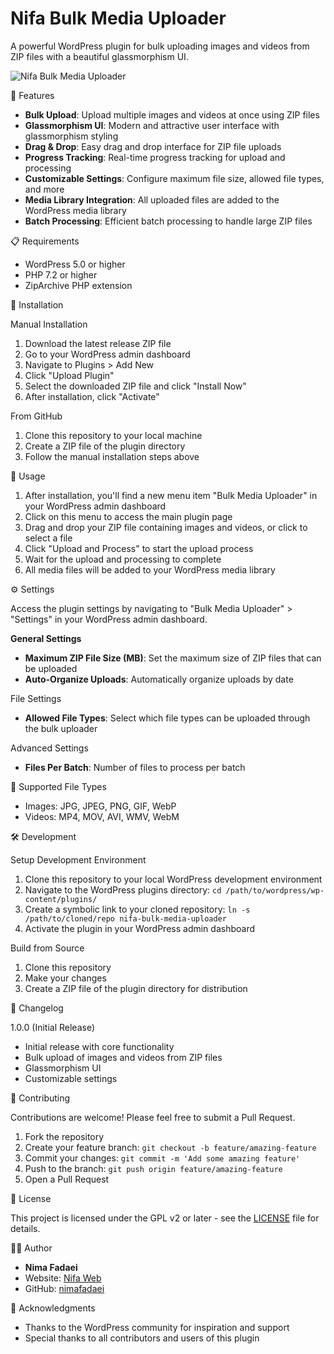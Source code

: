 # Nifa Bulk Media Uploader

A powerful WordPress plugin for bulk uploading images and videos from ZIP files with a beautiful glassmorphism UI.

![Nifa Bulk Media Uploader](https://github.com/nimafadaei/nifa-bulk-media-uploader/raw/main/assets/images/banner.png)


🚀 Features

- **Bulk Upload**: Upload multiple images and videos at once using ZIP files
- **Glassmorphism UI**: Modern and attractive user interface with glassmorphism styling
- **Drag & Drop**: Easy drag and drop interface for ZIP file uploads
- **Progress Tracking**: Real-time progress tracking for upload and processing
- **Customizable Settings**: Configure maximum file size, allowed file types, and more
- **Media Library Integration**: All uploaded files are added to the WordPress media library
- **Batch Processing**: Efficient batch processing to handle large ZIP files

📋 Requirements

- WordPress 5.0 or higher
- PHP 7.2 or higher
- ZipArchive PHP extension

💾 Installation

Manual Installation

1. Download the latest release ZIP file
2. Go to your WordPress admin dashboard
3. Navigate to Plugins > Add New
4. Click "Upload Plugin"
5. Select the downloaded ZIP file and click "Install Now"
6. After installation, click "Activate"

From GitHub

1. Clone this repository to your local machine
2. Create a ZIP file of the plugin directory
3. Follow the manual installation steps above

🔧 Usage

1. After installation, you'll find a new menu item "Bulk Media Uploader" in your WordPress admin dashboard
2. Click on this menu to access the main plugin page
3. Drag and drop your ZIP file containing images and videos, or click to select a file
4. Click "Upload and Process" to start the upload process
5. Wait for the upload and processing to complete
6. All media files will be added to your WordPress media library

⚙️ Settings

Access the plugin settings by navigating to "Bulk Media Uploader" > "Settings" in your WordPress admin dashboard.

**General Settings**
- **Maximum ZIP File Size (MB)**: Set the maximum size of ZIP files that can be uploaded
- **Auto-Organize Uploads**: Automatically organize uploads by date

File Settings
- **Allowed File Types**: Select which file types can be uploaded through the bulk uploader

Advanced Settings
- **Files Per Batch**: Number of files to process per batch

🔌 Supported File Types

- Images: JPG, JPEG, PNG, GIF, WebP
- Videos: MP4, MOV, AVI, WMV, WebM

🛠️ Development

Setup Development Environment

1. Clone this repository to your local WordPress development environment
2. Navigate to the WordPress plugins directory: `cd /path/to/wordpress/wp-content/plugins/`
3. Create a symbolic link to your cloned repository: `ln -s /path/to/cloned/repo nifa-bulk-media-uploader`
4. Activate the plugin in your WordPress admin dashboard

Build from Source

1. Clone this repository
2. Make your changes
3. Create a ZIP file of the plugin directory for distribution

📝 Changelog

1.0.0 (Initial Release)
- Initial release with core functionality
- Bulk upload of images and videos from ZIP files
- Glassmorphism UI
- Customizable settings

🤝 Contributing

Contributions are welcome! Please feel free to submit a Pull Request.

1. Fork the repository
2. Create your feature branch: `git checkout -b feature/amazing-feature`
3. Commit your changes: `git commit -m 'Add some amazing feature'`
4. Push to the branch: `git push origin feature/amazing-feature`
5. Open a Pull Request

📜 License

This project is licensed under the GPL v2 or later - see the [LICENSE](LICENSE) file for details.

👨‍💻 Author

- **Nima Fadaei**
- Website: [Nifa Web](https://nifaweb.site)
- GitHub: [nimafadaei](https://github.com/nimafadaei)

🙏 Acknowledgments

- Thanks to the WordPress community for inspiration and support
- Special thanks to all contributors and users of this plugin
